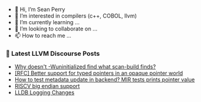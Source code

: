 - 👋 Hi, I’m Sean Perry
- 👀 I’m interested in compilers (c++, COBOL, llvm)
- 🌱 I’m currently learning ...
- 💞️ I’m looking to collaborate on ...
- 📫 How to reach me ...

<!---
s66perry/s66perry is a ✨ special ✨ repository because its `README.md` (this file) appears on your GitHub profile.
You can click the Preview link to take a look at your changes.
--->
### 📕 Latest LLVM Discourse Posts

<!-- DISCOURSE-LLVM:START -->
- [Why doesn&#39;t -Wuninitialized find what scan-build finds?](https://discourse.llvm.org/t/why-doesnt-wuninitialized-find-what-scan-build-finds/63348#post_3)
- [[RFC] Better support for typed pointers in an opaque pointer world](https://discourse.llvm.org/t/rfc-better-support-for-typed-pointers-in-an-opaque-pointer-world/63339#post_4)
- [How to test metadata update in backend? MIR tests prints pointer value](https://discourse.llvm.org/t/how-to-test-metadata-update-in-backend-mir-tests-prints-pointer-value/63351#post_1)
- [RISCV big endian support](https://discourse.llvm.org/t/riscv-big-endian-support/63326#post_4)
- [LLDB Logging Changes](https://discourse.llvm.org/t/lldb-logging-changes/63350#post_1)
<!-- DISCOURSE-LLVM:END -->
